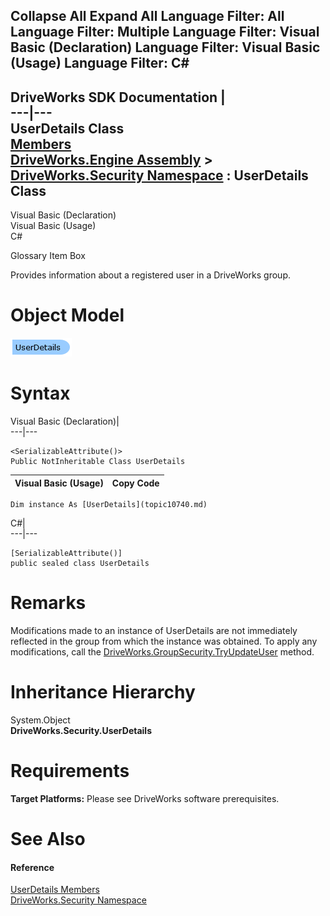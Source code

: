        

 Collapse All Expand All  Language Filter: All  Language Filter: Multiple  Language Filter: Visual Basic (Declaration) Language Filter: Visual Basic (Usage) Language Filter: C#  
---  
DriveWorks SDK Documentation  |   
---|---  
UserDetails Class   
[Members](topic10741.md)   
[DriveWorks.Engine Assembly](topic2156.md) > [DriveWorks.Security Namespace](topic10574.md) : UserDetails Class  
---  
  
Visual Basic (Declaration)    
Visual Basic (Usage)    
C# 

Glossary Item Box

Provides information about a registered user in a DriveWorks group. 

# Object Model

![](dotnetdiagramimages/image542.png)

# Syntax

Visual Basic (Declaration)|   
---|---  
      
    
    <SerializableAttribute()>
    Public NotInheritable Class UserDetails   
  
Visual Basic (Usage)| Copy Code  
---|---  
      
    
    Dim instance As [UserDetails](topic10740.md)  
  
C#|   
---|---  
      
    
    [SerializableAttribute()]
    public sealed class UserDetails   
  
# Remarks

Modifications made to an instance of UserDetails are not immediately reflected in the group from which the instance was obtained. To apply any modifications, call the [DriveWorks.GroupSecurity.TryUpdateUser](topic3338.md) method.

# Inheritance Hierarchy

System.Object  
**DriveWorks.Security.UserDetails**  


# Requirements

**Target Platforms:** Please see DriveWorks software prerequisites.

# See Also

#### Reference

[UserDetails Members](topic10741.md)   
[DriveWorks.Security Namespace](topic10574.md)



